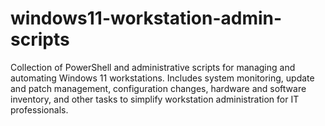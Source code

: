 # windows11-workstation-admin-scripts
Collection of PowerShell and administrative scripts for managing and automating Windows 11 workstations. Includes system monitoring, update and patch management, configuration changes, hardware and software inventory, and other tasks to simplify workstation administration for IT professionals.
